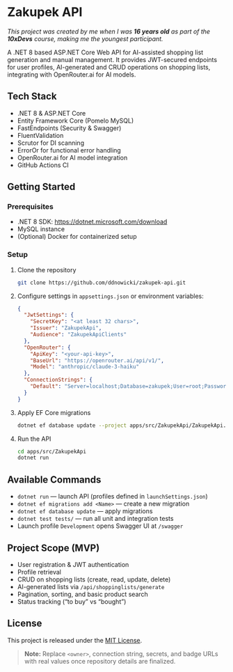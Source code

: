# Zakupek API
*This project was created by me when I was **16 years old** as part of the **10xDevs** course, making me the youngest participant.*

A .NET 8 based ASP.NET Core Web API for AI-assisted shopping list generation and manual management. It provides JWT-secured endpoints for user profiles, AI-generated and CRUD operations on shopping lists, integrating with OpenRouter.ai for AI models.

## Tech Stack
- .NET 8 & ASP.NET Core
- Entity Framework Core (Pomelo MySQL)
- FastEndpoints (Security & Swagger)
- FluentValidation
- Scrutor for DI scanning
- ErrorOr for functional error handling
- OpenRouter.ai for AI model integration
- GitHub Actions CI

## Getting Started

### Prerequisites
- .NET 8 SDK: https://dotnet.microsoft.com/download
- MySQL instance
- (Optional) Docker for containerized setup

### Setup

1. Clone the repository  
   ```bash
   git clone https://github.com/ddnowicki/zakupek-api.git
   ```
2. Configure settings in `appsettings.json` or environment variables:
   ```json
   {
     "JwtSettings": {
       "SecretKey": "<at least 32 chars>",
       "Issuer": "ZakupekApi",
       "Audience": "ZakupekApiClients"
     },
     "OpenRouter": {
       "ApiKey": "<your-api-key>",
       "BaseUrl": "https://openrouter.ai/api/v1/",
       "Model": "anthropic/claude-3-haiku"
     },
     "ConnectionStrings": {
       "Default": "Server=localhost;Database=zakupek;User=root;Password=..."
     }
   }
   ```
3. Apply EF Core migrations  
   ```bash
   dotnet ef database update --project apps/src/ZakupekApi/ZakupekApi.csproj
   ```
4. Run the API  
   ```bash
   cd apps/src/ZakupekApi
   dotnet run
   ```

## Available Commands
- `dotnet run` — launch API (profiles defined in `launchSettings.json`)
- `dotnet ef migrations add <Name>` — create a new migration
- `dotnet ef database update` — apply migrations
- `dotnet test tests/` — run all unit and integration tests
- Launch profile `Development` opens Swagger UI at `/swagger`

## Project Scope (MVP)
- User registration & JWT authentication
- Profile retrieval
- CRUD on shopping lists (create, read, update, delete)
- AI-generated lists via `/api/shoppinglists/generate`
- Pagination, sorting, and basic product search
- Status tracking (“to buy” vs “bought”)

## License
This project is released under the [MIT License](LICENSE).

> **Note:** Replace `<owner>`, connection string, secrets, and badge URLs with real values once repository details are finalized.
